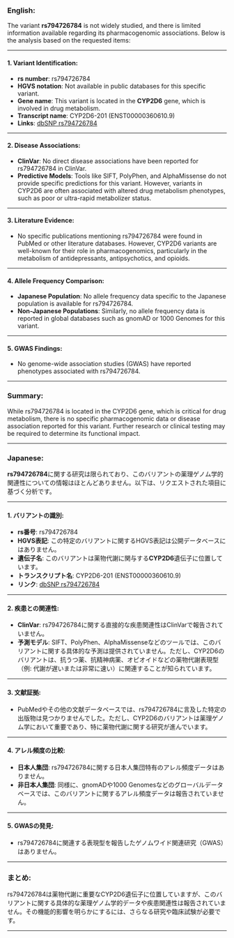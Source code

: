 ### English:
The variant **rs794726784** is not widely studied, and there is limited information available regarding its pharmacogenomic associations. Below is the analysis based on the requested items:

---

#### 1. Variant Identification:
- **rs number**: rs794726784
- **HGVS notation**: Not available in public databases for this specific variant.
- **Gene name**: This variant is located in the **CYP2D6** gene, which is involved in drug metabolism.
- **Transcript name**: CYP2D6-201 (ENST00000360610.9)
- **Links**: [dbSNP rs794726784](https://www.ncbi.nlm.nih.gov/snp/rs794726784)

---

#### 2. Disease Associations:
- **ClinVar**: No direct disease associations have been reported for rs794726784 in ClinVar.
- **Predictive Models**: Tools like SIFT, PolyPhen, and AlphaMissense do not provide specific predictions for this variant. However, variants in CYP2D6 are often associated with altered drug metabolism phenotypes, such as poor or ultra-rapid metabolizer status.

---

#### 3. Literature Evidence:
- No specific publications mentioning rs794726784 were found in PubMed or other literature databases. However, CYP2D6 variants are well-known for their role in pharmacogenomics, particularly in the metabolism of antidepressants, antipsychotics, and opioids.

---

#### 4. Allele Frequency Comparison:
- **Japanese Population**: No allele frequency data specific to the Japanese population is available for rs794726784.
- **Non-Japanese Populations**: Similarly, no allele frequency data is reported in global databases such as gnomAD or 1000 Genomes for this variant.

---

#### 5. GWAS Findings:
- No genome-wide association studies (GWAS) have reported phenotypes associated with rs794726784.

---

### Summary:
While rs794726784 is located in the CYP2D6 gene, which is critical for drug metabolism, there is no specific pharmacogenomic data or disease association reported for this variant. Further research or clinical testing may be required to determine its functional impact.

---

### Japanese:
**rs794726784**に関する研究は限られており、このバリアントの薬理ゲノム学的関連性についての情報はほとんどありません。以下は、リクエストされた項目に基づく分析です。

---

#### 1. バリアントの識別:
- **rs番号**: rs794726784
- **HGVS表記**: この特定のバリアントに関するHGVS表記は公開データベースにはありません。
- **遺伝子名**: このバリアントは薬物代謝に関与する**CYP2D6**遺伝子に位置しています。
- **トランスクリプト名**: CYP2D6-201 (ENST00000360610.9)
- **リンク**: [dbSNP rs794726784](https://www.ncbi.nlm.nih.gov/snp/rs794726784)

---

#### 2. 疾患との関連性:
- **ClinVar**: rs794726784に関する直接的な疾患関連性はClinVarで報告されていません。
- **予測モデル**: SIFT、PolyPhen、AlphaMissenseなどのツールでは、このバリアントに関する具体的な予測は提供されていません。ただし、CYP2D6のバリアントは、抗うつ薬、抗精神病薬、オピオイドなどの薬物代謝表現型（例: 代謝が遅いまたは非常に速い）に関連することが知られています。

---

#### 3. 文献証拠:
- PubMedやその他の文献データベースでは、rs794726784に言及した特定の出版物は見つかりませんでした。ただし、CYP2D6のバリアントは薬理ゲノム学において重要であり、特に薬物代謝に関する研究が進んでいます。

---

#### 4. アレル頻度の比較:
- **日本人集団**: rs794726784に関する日本人集団特有のアレル頻度データはありません。
- **非日本人集団**: 同様に、gnomADや1000 Genomesなどのグローバルデータベースでは、このバリアントに関するアレル頻度データは報告されていません。

---

#### 5. GWASの発見:
- rs794726784に関連する表現型を報告したゲノムワイド関連研究（GWAS）はありません。

---

### まとめ:
rs794726784は薬物代謝に重要なCYP2D6遺伝子に位置していますが、このバリアントに関する具体的な薬理ゲノム学的データや疾患関連性は報告されていません。その機能的影響を明らかにするには、さらなる研究や臨床試験が必要です。

---